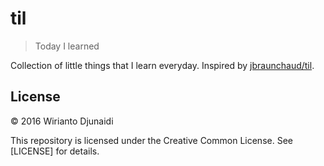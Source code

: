 # til

> Today I learned

Collection of little things that I learn everyday. Inspired by [jbraunchaud/til](https://github.com/jbranchaud/til).

## License
:copyright: 2016 Wirianto Djunaidi

This repository is licensed under the Creative Common License. See [LICENSE] for details.

